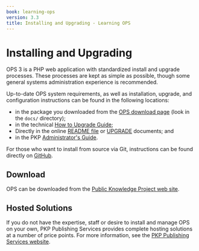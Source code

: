 ```yaml
---
book: learning-ops
version: 3.3
title: Installing and Upgrading - Learning OPS
---
```

# Installing and Upgrading

OPS 3 is a PHP web application with standardized install and upgrade processes. These processes are kept as simple as possible, though some general systems administration experience is recommended.

Up-to-date OPS system requirements, as well as installation, upgrade, and configuration instructions can be found in the following locations:

* in the package you downloaded from the [OPS download page](https://pkp.sfu.ca/ops/ops_download/) (look in the `docs/` directory);
* in the technical [How to Upgrade Guide](/dev/upgrade-guide/);
* Directly in the online [README file](https://github.com/pkp/ops/blob/main/docs/README.md) or [UPGRADE](https://github.com/pkp/ops/blob/main/docs/UPGRADE.md) documents; and
* in the PKP [Administrator's Guide](/admin-guide/).

For those who want to install from source via Git, instructions can be found directly on [GitHub](https://github.com/pkp/ops).

## Download

OPS can be downloaded from the [Public Knowledge Project web site](https://pkp.sfu.ca/ops/ops_download/).

## Hosted Solutions

If you do not have the expertise, staff or desire to install and manage OPS on your own, PKP Publishing Services provides complete hosting solutions at a number of price points. For more information, see the [PKP Publishing Services website](https://pkpservices.sfu.ca).
